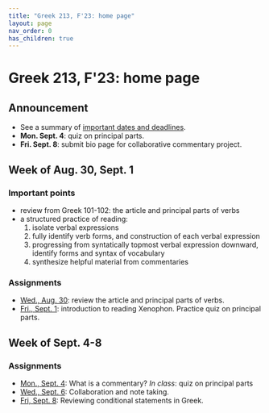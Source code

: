 ```yaml
---
title: "Greek 213, F'23: home page"
layout: page
nav_order: 0
has_children: true
---
```


# Greek 213, F'23: home page


## Announcement

- See a summary of [important dates and deadlines](./deadlines/).
- **Mon. Sept. 4**: quiz on principal parts.
- **Fri. Sept. 8**: submit bio page for collaborative commentary project.



## Week of Aug. 30, Sept. 1

### Important points

- review from Greek 101-102: the article and principal parts of verbs
- a structured practice of reading:
    1. isolate verbal expressions
    1. fully identify verb forms, and construction of each verbal expression
    1. progressing from syntatically topmost verbal expression downward, identify forms and syntax of vocabulary
    1. synthesize helpful material from commentaries

### Assignments

- [Wed., Aug. 30](./classes/intro/): review the article and principal parts of verbs.
- [Fri., Sept. 1](./classes/a_practice/): introduction to reading Xenophon.  Practice quiz on principal parts.


## Week of Sept. 4-8

### Assignments

- [Mon., Sept. 4](./classes/commentaries/): What is a commentary? *In class*: quiz on principal parts
- [Wed., Sept. 6](./classes/taking-notes/): Collaboration and note taking.
- [Fri, Sept. 8](./classes/conditions/): Reviewing conditional statements in Greek.



